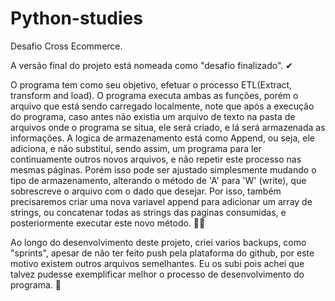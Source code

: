 # Python-studies

Desafio Cross Ecommerce.

A versão final do projeto está nomeada como "desafio finalizado". ✔

O programa tem como seu objetivo, efetuar o processo ETL(Extract, transform and load).
O programa executa ambas as funções, porém o arquivo que está sendo carregado localmente,
note que após a execução do programa, caso antes não existia um arquivo de texto na pasta 
de arquivos onde o programa se situa, ele será criado, e lá será armazenada as informações.
A logica de armazenamento está como Append, ou seja, ele adiciona, e não substituí, sendo 
assim, um programa para ler continuamente outros novos arquivos, e não repetir este processo
nas mesmas páginas. Porém isso pode ser ajustado simplesmente mudando o tipo de armazenamento,
alterando o método de 'A' para 'W' (write), que sobrescreve o arquivo com o dado que desejar.
Por isso, também precisaremos criar uma nova variavel append para adicionar um array de strings,
ou concatenar todas as strings das paginas consumidas, e posteriormente executar este novo
método.         🐱‍👤

Ao longo do desenvolvimento deste projeto, criei varios backups, como "sprints", apesar de
não ter feito push pela plataforma do github, por este motivo existem outros arquivos semelhantes.
Eu os subi pois achei que talvez pudesse exemplificar melhor o processo de desenvolvimento do
programa.       📝 
